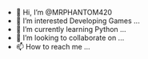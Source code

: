 - 👋 Hi, I’m @MRPHANTOM420
- 👀 I’m interested Developing Games ...
- 🌱 I’m currently learning Python ...
- 💞️ I’m looking to collaborate on ...
- 📫 How to reach me ...

<!---
MRGAMERZ420/MRGAMERZ420 is a ✨ special ✨ repository because its `README.md` (this file) appears on your GitHub profile.
You can click the Preview link to take a look at your changes.
--->
